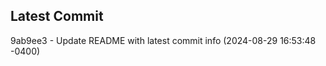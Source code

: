 
## Latest Commit
9ab9ee3 - Update README with latest commit info (2024-08-29 16:53:48 -0400) <Yunxi-Zhou>

